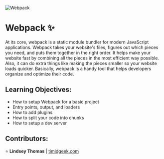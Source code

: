 ![Webpack ](https://blog.eduonix.com/wp-content/uploads/2020/02/Webpack-featured-Image.jpg)
# Webpack :sparkles:

At its core, webpack is a static module bundler for modern JavaScript applications. Webpack takes your website's files, figures out which pieces you need, and puts them together in the right order. It helps make your website fast by combining all the pieces in the most efficient way possible. Also, it can do extra things like making the pieces smaller so your website loads quicker. Basically, webpack is a handy tool that helps developers organize and optimize their code.

## Learning Objectives:

- How to setup Webpack for a basic project
- Entry points, output, and loaders
- How to add plugins
- How to split your code into chunks
- How to setup a dev server

## Contributors:

:star: **Lindsey Thomas** | [timidgeek.com]("timidgeek.com")